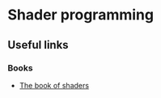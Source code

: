 ---
---

# Shader programming

## Useful links

### Books
- [The book of shaders](https://thebookofshaders.com/)
